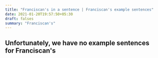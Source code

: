 ```yaml
---
title: "Franciscan's in a sentence | Franciscan's example sentences"
date: 2021-01-20T19:57:50+05:30
draft: falses
summary: "Franciscan's"
---
```

## Unfortunately, we have no example sentences for Franciscan's                 
